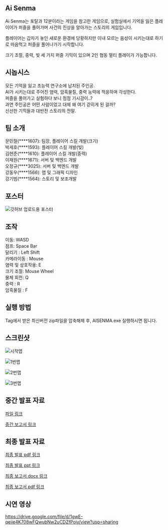 ## Ai Senma

Ai Senma는 포탈과 12분이라는 게임을 참고한 게임으로, 실험실에서 기억을 잃은 플레이어가 퍼즐을 풀어가며 사건의 진상을 알아가는 스토리의 게임입니다.   

플레이어는 갑자기 놓인 새로운 환경에 당황하지만 이내 모르는 음성이 시키는대로 하기로 마음먹고 퍼즐을 풀어나가기 시작합니다. 

크기 조절, 중력, 빛 세 가지 퍼즐 기믹이 있으며 2인 협동 멀티 플레이가 가능합니다. 


## 시놉시스
모든 기억을 잃고 초능력 연구소에 납치된 주인공.  
AI가 시키는대로 주어진 염력, 암흑물질, 중력 능력에 적응하며 각성한다.  
퍼즐을 풀어가고 실험하다 보니 점점 기시감이..?  
과연 주인공은 어떤 사람이었고 대체 왜 여기 갇히게 된 걸까?  
신선한 기믹들과 대반전 스토리의 전말.


## 팀 소개

문민철(\*\*\*\*1607): 팀장, 플레이어 스킬 개발(크기)  
박세호(\*\*\*\*1593): 플레이어 스킬 개발(빛)   
김현준(\*\*\*\*1610): 플레이어 스킬 개발(중력)  
이재원(\*\*\*\*1671): 서버 및 백엔드 개발  
오정규(\*\*\*\*3025): 서버 및 백엔드 개발  
강동우(\*\*\*\*1566): 맵 및 그래픽 디자인  
강기범(\*\*\*\*1564): 스토리 및 보조개발  


## 포스터
![깃허브 업로드용 포스터](https://github.com/kookmin-sw/capstone-2024-36/assets/39340989/92f845b3-6200-4550-9c96-dca78a40d7f0)


## 조작
이동: WASD  
점프: Space Bar  
달리기 : Left Shift  
카메라이동 : Mouse  
염력 및 상호작용: E  
크기 조절: Mouse Wheel  
물체 회전: Q  
중력 : R  
암흑물질 : F  


## 실행 방법

 Tag에서 받은 최신버전 zip파일을 압축해제 후, AISENMA.exe 실행하시면 됩니다.


## 스크린샷

![시작맵](https://github.com/kookmin-sw/capstone-2024-36/assets/39340989/1d5e9a33-9faf-4b15-abd8-17bd550180e3)

![1번맵](https://github.com/kookmin-sw/capstone-2024-36/assets/39340989/ed769cbe-527c-44a0-8c21-2a588ccacee1)

![2번맵](https://github.com/kookmin-sw/capstone-2024-36/assets/39340989/e3be4b19-a122-407e-97af-13c275acaec0)

![3번맵](https://github.com/kookmin-sw/capstone-2024-36/assets/39340989/a23245d0-11e2-43aa-a857-529b3eae49b5)


## 중간 발표 자료
[파일 링크](https://github.com/kookmin-sw/capstone-2024-36/blob/master/%EC%A4%91%EA%B0%84_%EB%B0%9C%ED%91%9C%EC%9E%90%EB%A3%8C.pdf)
  

[중간 보고서 링크](https://github.com/kookmin-sw/capstone-2024-36/blob/master/%EC%A4%91%EA%B0%84%EB%B3%B4%EA%B3%A0%EC%84%9C.pdf)

## 최종 발표 자료

[최종 발표 pdf 링크](https://github.com/kookmin-sw/capstone-2024-36/blob/master/%EC%BA%A1%EB%94%94%20%EA%B8%B0%EB%A7%90%20LAB36%20PPT.pdf)

[최종 발표 ppt 링크](https://github.com/kookmin-sw/capstone-2024-36/blob/master/%EC%BA%A1%EB%94%94%20%EA%B8%B0%EB%A7%90%20LAB36.pptx)

[최종 보고서 docx 링크](https://github.com/kookmin-sw/capstone-2024-36/blob/master/LAB36%20-%20%EA%B8%B0%EB%A7%90%EB%B3%B4%EA%B3%A0%EC%84%9C.docx)

[최종 보고서 pdf 링크](https://github.com/kookmin-sw/capstone-2024-36/blob/master/LAB36%20-%20%EA%B8%B0%EB%A7%90%EB%B3%B4%EA%B3%A0%EC%84%9C.pdf)

## 시연 영상
https://drive.google.com/file/d/1gwE-qeiie4K708wFQwubNw2uCDZfPoiy/view?usp=sharing
